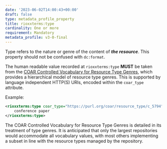 ```yaml
---
date: '2023-06-02T14:00:43+00:00'
draft: false
type: metadata_profile_property
title: rioxxterms:type
cardinality: One or more
requirement: Mandatory
metadata_profile: v3-0-final
---
```

Type refers to the nature or genre of the content of ***the resource***. This property should not be confused with `dc:format`.

The human readable value recorded at `rioxxterms:type` **MUST** be taken from the [COAR Controlled Vocabulary for Resource Type Genres](http://vocabularies.coar-repositories.org/documentation/resource_types/), which provides a hierarchical model of resource type genres. This is supported by language independent HTTP(S) URIs, encoded within the `coar_type` attribute.

Example:

```xml
<rioxxterms:type coar_type="https://purl.org/coar/resource_type/c_5794">
    conference paper
</rioxxterms:type>
```

The COAR Controlled Vocabulary for Resource Type Genres is detailed in its treatment of type genres. It is anticipated that only the largest repositories would accommodate all vocabulary values, with most others implementing a subset in line with the resource types managed by the repository.
